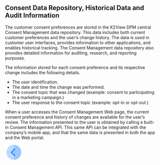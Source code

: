 ## Consent Data Repository, Historical Data and Audit Information

The customer consent preferences are stored in the K2View DPM central Consent Management data repository. This data includes both current customer preferences and the user’s change history. The data is used in customer user interfaces, provides information to other applications, and enables historical tracking. The Consent Management data repository also provides detailed information for auditing, research, and reporting purposes.  

The information stored for each consent preference and its respective change includes the following details.

- The user identification.
- The date and time the change was performed.
- The consent topic that was changed (example: consent to participating in a marketing campaign.)
- The user response to the consent topic (example: opt-in or opt-out.)

When a user accesses the Consent Management Web page, the current consent preference and history of changes are available for the user’s review. The information presented to the user is obtained by calling a built-in Consent Management API. This same API can be integrated with the company’s mobile app, and that the same data is presented in both the app and the Web portal.  

[![Previous](/articles/DPM/images/Previous.png)](/articles/DPM/08_Consent_Management/07_CSR_Consent_User_Interface.md)

